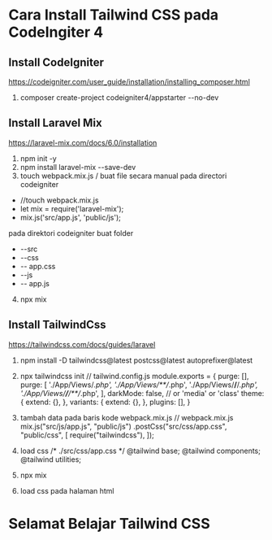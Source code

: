 # Cara Install Tailwind CSS pada CodeIngiter 4
## Install CodeIgniter
https://codeigniter.com/user_guide/installation/installing_composer.html
1. composer create-project codeigniter4/appstarter --no-dev 
## Install Laravel Mix
https://laravel-mix.com/docs/6.0/installation 
1. npm init -y  
2. npm install laravel-mix --save-dev 
3. touch webpack.mix.js / buat file secara manual pada directori codeigniter
* //touch webpack.mix.js
* let mix = require('laravel-mix');
* mix.js('src/app.js', 'public/js');

pada direktori codeigniter buat folder 

* --src
*  --css
*    -- app.css
*  --js
*    -- app.js

4. npx mix
## Install TailwindCss
https://tailwindcss.com/docs/guides/laravel
1. npm install -D tailwindcss@latest postcss@latest autoprefixer@latest
2. npx tailwindcss init
// tailwind.config.js
  module.exports = {
   purge: [],
   purge: [
     './App/Views/*.php',
     './App/Views/**/*.php',
     './App/Views/**/**/*.php',
     './App/Views/**/**/**/*.php',
   ],
    darkMode: false, // or 'media' or 'class'
    theme: {
      extend: {},
    },
    variants: {
      extend: {},
    },
    plugins: [],
  }
  
4. tambah data pada baris kode webpack.mix.js
// webpack.mix.js
  mix.js("src/js/app.js", "public/js")
    .postCss("src/css/app.css", "public/css", [
     require("tailwindcss"),
    ]);
    
5. load css 
/* ./src/css/app.css */
@tailwind base;
@tailwind components;
@tailwind utilities; 

6. npx mix
7. load css pada halaman html 
  <!doctype html>
  <head>
    <!-- ... --->
   <meta charset="UTF-8" />
   <meta name="viewport" content="width=device-width, initial-scale=1.0" />
   <link href="/css/app.css" rel="stylesheet">
  </head>
  <body>
    <div class="min-h-screen bg-gray-100 flax justify-center items-center">
      <h1 clss="text-4x1 font-medium"> Selamat Belajar Tailwind CSS </h1>
    </div>
  </body>
  <!-- ... --->
